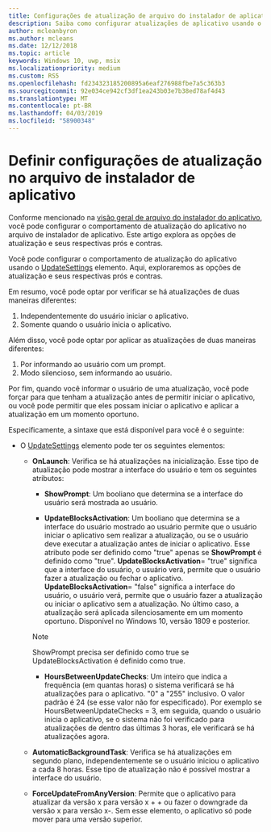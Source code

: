 ```yaml
---
title: Configurações de atualização de arquivo do instalador de aplicativo
description: Saiba como configurar atualizações de aplicativo usando o arquivo do instalador do aplicativo.
author: mcleanbyron
ms.author: mcleans
ms.date: 12/12/2018
ms.topic: article
keywords: Windows 10, uwp, msix
ms.localizationpriority: medium
ms.custom: RS5
ms.openlocfilehash: fd234323185200895a6eaf276988fbe7a5c363b3
ms.sourcegitcommit: 92e034ce942cf3df1ea243b03e7b38ed78af4d43
ms.translationtype: MT
ms.contentlocale: pt-BR
ms.lasthandoff: 04/03/2019
ms.locfileid: "58900348"
---
```

# <a name="configure-update-settings-in-the-app-installer-file"></a>Definir configurações de atualização no arquivo de instalador de aplicativo

Conforme mencionado na [visão geral de arquivo do instalador do aplicativo](app-installer-file-overview.md), você pode configurar o comportamento de atualização do aplicativo no arquivo de instalador de aplicativo. Este artigo explora as opções de atualização e seus respectivas prós e contras.

Você pode configurar o comportamento de atualização do aplicativo usando o [UpdateSettings](https://docs.microsoft.com/uwp/schemas/appinstallerschema/element-update-settings) elemento. Aqui, exploraremos as opções de atualização e seus respectivas prós e contras.

Em resumo, você pode optar por verificar se há atualizações de duas maneiras diferentes:
1. Independentemente do usuário iniciar o aplicativo.
2. Somente quando o usuário inicia o aplicativo.

Além disso, você pode optar por aplicar as atualizações de duas maneiras diferentes:
1. Por informando ao usuário com um prompt.
2. Modo silencioso, sem informando ao usuário.

Por fim, quando você informar o usuário de uma atualização, você pode forçar para que tenham a atualização antes de permitir iniciar o aplicativo, ou você pode permitir que eles possam iniciar o aplicativo e aplicar a atualização em um momento oportuno.

Especificamente, a sintaxe que está disponível para você é o seguinte:

- O [UpdateSettings](https://docs.microsoft.com/uwp/schemas/appinstallerschema/element-update-settings) elemento pode ter os seguintes elementos:

    - **OnLaunch**: Verifica se há atualizações na inicialização. Esse tipo de atualização pode mostrar a interface do usuário e tem os seguintes atributos:

        - **ShowPrompt**: Um booliano que determina se a interface do usuário será mostrada ao usuário.

        - **UpdateBlocksActivation**: Um booliano que determina se a interface do usuário mostrado ao usuário permite que o usuário iniciar o aplicativo sem realizar a atualização, ou se o usuário deve executar a atualização antes de iniciar o aplicativo. Esse atributo pode ser definido como "true" apenas se **ShowPrompt** é definido como "true". **UpdateBlocksActivation**= "true" significa que a interface do usuário, o usuário verá, permite que o usuário fazer a atualização ou fechar o aplicativo. **UpdateBlocksActivation**= "false" significa a interface do usuário, o usuário verá, permite que o usuário fazer a atualização ou iniciar o aplicativo sem a atualização. No último caso, a atualização será aplicada silenciosamente em um momento oportuno. Disponível no Windows 10, versão 1809 e posterior.

        > [!NOTE]
        > ShowPrompt precisa ser definido como true se UpdateBlocksActivation é definido como true.

        - **HoursBetweenUpdateChecks**: Um inteiro que indica a frequência (em quantas horas) o sistema verificará se há atualizações para o aplicativo. "0" a "255" inclusivo. O valor padrão é 24 (se esse valor não for especificado). Por exemplo se HoursBetweenUpdateChecks = 3, em seguida, quando o usuário inicia o aplicativo, se o sistema não foi verificado para atualizações de dentro das últimas 3 horas, ele verificará se há atualizações agora.  

    - **AutomaticBackgroundTask**: Verifica se há atualizações em segundo plano, independentemente se o usuário iniciou o aplicativo a cada 8 horas. Esse tipo de atualização não é possível mostrar a interface do usuário.

    - **ForceUpdateFromAnyVersion**: Permite que o aplicativo para atualizar da versão x para versão x + + ou fazer o downgrade da versão x para versão x-. Sem esse elemento, o aplicativo só pode mover para uma versão superior.
